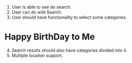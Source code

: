 1) User is able to see do search.
2) User can do wild Search.
3) User should have functionality to select some categories.

# Happy BirthDay to Me

4) Search results should also have categories divided into it.
5) Multiple locaiton support.